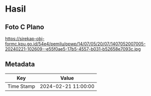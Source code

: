 # Hasil

## Foto C Plano

https://sirekap-obj-formc.kpu.go.id/54e4/pemilu/ppwp/14/07/05/20/07/1407052007005-20240221-102609--e55f0ae5-17b5-4557-b031-b52658e7093c.jpg


## Metadata

| Key        | Value               |
| ---------- | ------------------- |
| Time Stamp | 2024-02-21 11:00:00 |



